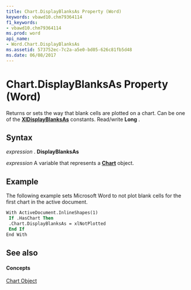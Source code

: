 ```yaml
---
title: Chart.DisplayBlanksAs Property (Word)
keywords: vbawd10.chm79364114
f1_keywords:
- vbawd10.chm79364114
ms.prod: word
api_name:
- Word.Chart.DisplayBlanksAs
ms.assetid: 573752ec-7c2a-a5e0-bd05-626c81fb5d48
ms.date: 06/08/2017
---
```



# Chart.DisplayBlanksAs Property (Word)

Returns or sets the way that blank cells are plotted on a chart. Can be one of the  **[XlDisplayBlanksAs](Word.xldisplayblanksas.md)** constants. Read/write **Long** .


## Syntax

 _expression_ . **DisplayBlanksAs**

 _expression_ A variable that represents a **[Chart](Word.Chart.md)** object.


## Example

The following example sets Microsoft Word to not plot blank cells for the first chart in the active document.


```vb
With ActiveDocument.InlineShapes(1) 
 If .HasChart Then 
 .Chart.DisplayBlanksAs = xlNotPlotted 
 End If 
End With
```


## See also


#### Concepts


[Chart Object](Word.Chart.md)

